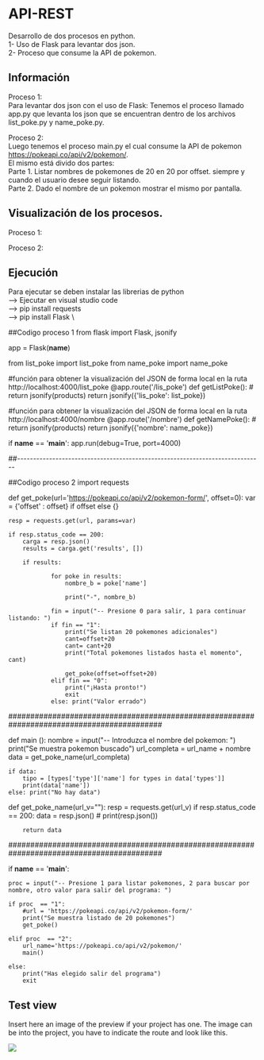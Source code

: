 # API-REST

Desarrollo de dos procesos en python. \
1- Uso de Flask para levantar dos json. \
2- Proceso que consume la API de pokemon. 


## Información 
Proceso 1: \
  Para levantar dos json con el uso de Flask: 
    Tenemos el proceso llamado app.py que levanta los json que se encuentran dentro de los archivos list_poke.py y name_poke.py. 

Proceso 2: \
Luego tenemos el proceso main.py el cual consume la API de pokemon https://pokeapi.co/api/v2/pokemon/. \
El mismo está divido dos partes:\
  Parte 1. Listar nombres de pokemones de 20 en 20 por offset. siempre y cuando el usuario desee seguir listando. \
  Parte 2. Dado el nombre de un pokemon mostrar el mismo por pantalla. 

## Visualización de los procesos. 
Proceso 1:

Proceso 2:

## Ejecución
Para ejecutar se deben instalar las librerias de python \
--> Ejecutar en visual studio code \
--> pip install requests \
--> pip install Flask \

##Codigo proceso 1
from flask import Flask, jsonify

app = Flask(__name__)

from list_poke import list_poke
from name_poke import name_poke

#función para obtener la visualización del JSON de forma local en la ruta http://localhost:4000/list_poke
@app.route('/lis_poke')
def getListPoke():
    # return jsonify(products)
    return jsonify({'lis_poke': list_poke})


#función para obtener la visualización del JSON de forma local en la ruta http://localhost:4000/nombre
@app.route('/nombre')
def getNamePoke():
    # return jsonify(products)
    return jsonify({'nombre': name_poke})

if __name__ == '__main__':
    app.run(debug=True, port=4000)
    
##-----------------------------------------------------------------------------

##Codigo proceso 2
import requests

def get_poke(url='https://pokeapi.co/api/v2/pokemon-form/', offset=0):
    var = {'offset' : offset} if offset else {}

    resp = requests.get(url, params=var)
    
    if resp.status_code == 200:
        carga = resp.json()
        results = carga.get('results', [])
        
        if results:

                for poke in results:
                    nombre_b = poke['name']
                    
                    print("-", nombre_b)
                                            
                fin = input("-- Presione 0 para salir, 1 para continuar listando: ")
                if fin == "1":
                    print("Se listan 20 pokemones adicionales")
                    cant=offset+20
                    cant= cant+20
                    print("Total pokemones listados hasta el momento", cant)
                    
                    get_poke(offset=offset+20)
                elif fin == "0":
                    print("¡Hasta pronto!")
                    exit
                else: print("Valor errado") 
                
###########################################################################################

def main ():
    nombre = input("-- Introduzca el nombre del pokemon: ")
    print("Se muestra pokemon buscado")
    url_completa = url_name + nombre
    data =  get_poke_name(url_completa)
    
    if data:
        tipo = [types['type']['name'] for types in data['types']]
        print(data['name'])
    else: print("No hay data")
    
def get_poke_name(url_v=""):
    resp = requests.get(url_v)
    if resp.status_code == 200:
        data = resp.json()
       # print(resp.json())

        return data 

###########################################################################################
                                            
if __name__ == '__main__':
     
    proc = input("-- Presione 1 para listar pokemones, 2 para buscar por nombre, otro valor para salir del programa: ")
    
    if proc  == "1":
        #url = 'https://pokeapi.co/api/v2/pokemon-form/'
        print("Se muestra listado de 20 pokemones")
        get_poke()

    elif proc  == "2":
        url_name='https://pokeapi.co/api/v2/pokemon/'
        main()

    else: 
        print("Has elegido salir del programa")
        exit

## Test view
Insert here an image of the preview if your project has one. The image can be into the project, you have to indicate the route and look like this.

![](/preview.jpg)

